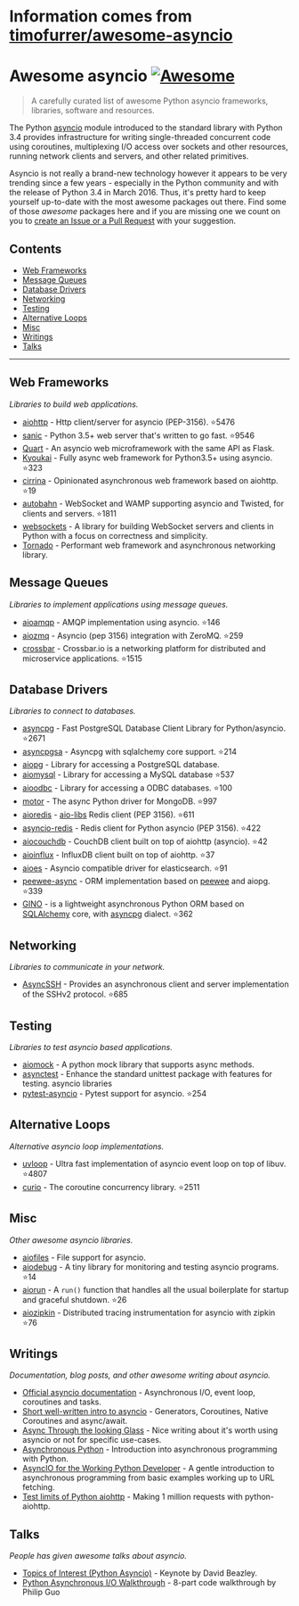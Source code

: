 # Information comes from [timofurrer/awesome-asyncio](https://github.com/timofurrer/awesome-asyncio)
# Awesome asyncio [![Awesome](https://cdn.rawgit.com/sindresorhus/awesome/d7305f38d29fed78fa85652e3a63e154dd8e8829/media/badge.svg)](https://github.com/sindresorhus/awesome)

> A carefully curated list of awesome Python asyncio frameworks, libraries, software and resources.

The Python [asyncio](https://docs.python.org/3/library/asyncio.html) module introduced to the standard library with Python 3.4 provides infrastructure for writing single-threaded concurrent code using coroutines, multiplexing I/O access over sockets and other resources, running network clients and servers, and other related primitives.

Asyncio is not really a brand-new technology however it appears to be very trending since a few years - especially in the Python community and with the release of Python 3.4 in March 2016.
Thus, it's pretty hard to keep yourself up-to-date with the most awesome packages out there.
Find some of those *awesome* packages here and if you are missing one we count on you to [create an Issue or a Pull Request](https://github.com/timofurrer/awesome-asyncio/blob/master/CONTRIBUTING.md) with your suggestion.

## Contents

* [Web Frameworks](#web-frameworks)
* [Message Queues](#message-queues)
* [Database Drivers](#database-drivers)
* [Networking](#networking)
* [Testing](#testing)
* [Alternative Loops](#alternative-loops)
* [Misc](#misc)
* [Writings](#writings)
* [Talks](#talks)

***

## Web Frameworks

*Libraries to build web applications.*

* [aiohttp](https://github.com/KeepSafe/aiohttp) - Http client/server for asyncio (PEP-3156). :star:5476
* [sanic](https://github.com/channelcat/sanic) - Python 3.5+ web server that's written to go fast. :star:9546
* [Quart](https://gitlab.com/pgjones/quart) - An asyncio web microframework with the same API as Flask.
* [Kyoukai](https://github.com/SunDwarf/Kyoukai) - Fully async web framework for Python3.5+ using asyncio. :star:323
* [cirrina](https://github.com/neolynx/cirrina) - Opinionated asynchronous web framework based on aiohttp. :star:19
* [autobahn](https://github.com/crossbario/autobahn-python) - WebSocket and WAMP supporting asyncio and Twisted, for clients and servers. :star:1811
* [websockets](https://github.com/aaugustin/websockets/) - A library for building WebSocket servers and clients in Python with a focus on correctness and simplicity.
* [Tornado](http://www.tornadoweb.org/en/stable/) - Performant web framework and asynchronous networking library.

## Message Queues

*Libraries to implement applications using message queues.*

* [aioamqp](https://github.com/Polyconseil/aioamqp) - AMQP implementation using asyncio. :star:146
* [aiozmq](https://github.com/aio-libs/aiozmq) - Asyncio (pep 3156) integration with ZeroMQ. :star:259
* [crossbar](https://github.com/crossbario/crossbar) - Crossbar.io is a networking platform for distributed and microservice applications. :star:1515

## Database Drivers

*Libraries to connect to databases.*

* [asyncpg](https://github.com/MagicStack/asyncpg) - Fast PostgreSQL Database Client Library for Python/asyncio. :star:2671
* [asyncpgsa](https://github.com/CanopyTax/asyncpgsa) - Asyncpg with sqlalchemy core support. :star:214
* [aiopg](https://github.com/aio-libs/aiopg/) - Library for accessing a PostgreSQL database.
* [aiomysql](https://github.com/aio-libs/aiomysql) - Library for accessing a MySQL database :star:537
* [aioodbc](https://github.com/aio-libs/aioodbc) - Library for accessing a ODBC databases. :star:100
* [motor](https://github.com/mongodb/motor) - The async Python driver for MongoDB. :star:997
* [aioredis](https://github.com/aio-libs/aioredis) - [aio-libs](https://github.com/aio-libs) Redis client (PEP 3156). :star:611
* [asyncio-redis](https://github.com/jonathanslenders/asyncio-redis) - Redis client for Python asyncio (PEP 3156). :star:422
* [aiocouchdb](https://github.com/aio-libs/aiocouchdb) - CouchDB client built on top of aiohttp (asyncio). :star:42
* [aioinflux](https://github.com/plugaai/aioinflux) - InfluxDB client built on top of aiohttp. :star:37
* [aioes](https://github.com/aio-libs/aioes) - Asyncio compatible driver for elasticsearch. :star:91
* [peewee-async](https://github.com/05bit/peewee-async) - ORM implementation based on [peewee](https://github.com/coleifer/peewee) and aiopg. :star:339
* [GINO](https://github.com/fantix/gino) - is a lightweight asynchronous Python ORM based on [SQLAlchemy](https://www.sqlalchemy.org/) core, with [asyncpg](https://github.com/MagicStack/asyncpg) dialect. :star:362

## Networking

*Libraries to communicate in your network.*

* [AsyncSSH](https://github.com/ronf/asyncssh) - Provides an asynchronous client and server implementation of the SSHv2 protocol. :star:685

## Testing

*Libraries to test asyncio based applications.*

* [aiomock](https://github.com/nhumrich/aiomock/) - A python mock library that supports async methods.
* [asynctest](https://github.com/Martiusweb/asynctest/) - Enhance the standard unittest package with features for testing. asyncio libraries
* [pytest-asyncio](https://github.com/pytest-dev/pytest-asyncio) - Pytest support for asyncio. :star:254

## Alternative Loops

*Alternative asyncio loop implementations.*

* [uvloop](https://github.com/MagicStack/uvloop) - Ultra fast implementation of asyncio event loop on top of libuv. :star:4807
* [curio](https://github.com/dabeaz/curio) - The coroutine concurrency library. :star:2511

## Misc

*Other awesome asyncio libraries.*

* [aiofiles](https://github.com/Tinche/aiofiles/) - File support for asyncio.
* [aiodebug](https://github.com/qntln/aiodebug) - A tiny library for monitoring and testing asyncio programs. :star:14
* [aiorun](https://github.com/cjrh/aiorun) - A `run()` function that handles all the usual boilerplate for startup and graceful shutdown. :star:26
* [aiozipkin](https://github.com/aio-libs/aiozipkin) - Distributed tracing instrumentation for asyncio with zipkin :star:76

## Writings

*Documentation, blog posts, and other awesome writing about asyncio.*

* [Official asyncio documentation](https://docs.python.org/3/library/asyncio.html) - Asynchronous I/O, event loop, coroutines and tasks.
* [Short well-written intro to asyncio](http://masnun.com/2015/11/13/python-generators-coroutines-native-coroutines-and-async-await.html) - Generators, Coroutines, Native Coroutines and async/await.
* [Async Through the looking Glass](https://hackernoon.com/async-through-the-looking-glass-d69a0a88b661) - Nice writing about it's worth using asyncio or not for specific use-cases.
* [Asynchronous Python](https://hackernoon.com/asynchronous-python-45df84b82434) - Introduction into asynchronous programming with Python.
* [AsyncIO for the Working Python Developer](https://hackernoon.com/asyncio-for-the-working-python-developer-5c468e6e2e8e) - A gentle introduction to asynchronous programming from basic examples working up to URL fetching.
* [Test limits of Python aiohttp](https://pawelmhm.github.io/asyncio/python/aiohttp/2016/04/22/asyncio-aiohttp.html) - Making 1 million requests with python-aiohttp.

## Talks

*People has given awesome talks about asyncio.*

* [Topics of Interest (Python Asyncio)](https://www.youtube.com/watch?v=ZzfHjytDceU) - Keynote by David Beazley.
* [Python Asynchronous I/O Walkthrough](https://www.youtube.com/playlist?list=PLpEcQSRWP2IjVRlTUptdD05kG-UkJynQT) - 8-part code walkthrough by Philip Guo

